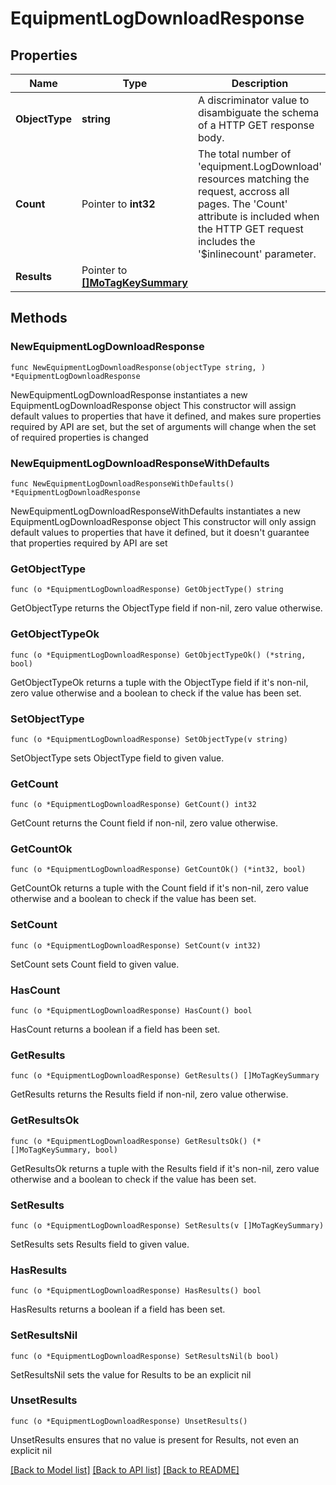 # EquipmentLogDownloadResponse

## Properties

Name | Type | Description | Notes
------------ | ------------- | ------------- | -------------
**ObjectType** | **string** | A discriminator value to disambiguate the schema of a HTTP GET response body. | 
**Count** | Pointer to **int32** | The total number of &#39;equipment.LogDownload&#39; resources matching the request, accross all pages. The &#39;Count&#39; attribute is included when the HTTP GET request includes the &#39;$inlinecount&#39; parameter. | [optional] 
**Results** | Pointer to [**[]MoTagKeySummary**](MoTagKeySummary.md) |  | [optional] 

## Methods

### NewEquipmentLogDownloadResponse

`func NewEquipmentLogDownloadResponse(objectType string, ) *EquipmentLogDownloadResponse`

NewEquipmentLogDownloadResponse instantiates a new EquipmentLogDownloadResponse object
This constructor will assign default values to properties that have it defined,
and makes sure properties required by API are set, but the set of arguments
will change when the set of required properties is changed

### NewEquipmentLogDownloadResponseWithDefaults

`func NewEquipmentLogDownloadResponseWithDefaults() *EquipmentLogDownloadResponse`

NewEquipmentLogDownloadResponseWithDefaults instantiates a new EquipmentLogDownloadResponse object
This constructor will only assign default values to properties that have it defined,
but it doesn't guarantee that properties required by API are set

### GetObjectType

`func (o *EquipmentLogDownloadResponse) GetObjectType() string`

GetObjectType returns the ObjectType field if non-nil, zero value otherwise.

### GetObjectTypeOk

`func (o *EquipmentLogDownloadResponse) GetObjectTypeOk() (*string, bool)`

GetObjectTypeOk returns a tuple with the ObjectType field if it's non-nil, zero value otherwise
and a boolean to check if the value has been set.

### SetObjectType

`func (o *EquipmentLogDownloadResponse) SetObjectType(v string)`

SetObjectType sets ObjectType field to given value.


### GetCount

`func (o *EquipmentLogDownloadResponse) GetCount() int32`

GetCount returns the Count field if non-nil, zero value otherwise.

### GetCountOk

`func (o *EquipmentLogDownloadResponse) GetCountOk() (*int32, bool)`

GetCountOk returns a tuple with the Count field if it's non-nil, zero value otherwise
and a boolean to check if the value has been set.

### SetCount

`func (o *EquipmentLogDownloadResponse) SetCount(v int32)`

SetCount sets Count field to given value.

### HasCount

`func (o *EquipmentLogDownloadResponse) HasCount() bool`

HasCount returns a boolean if a field has been set.

### GetResults

`func (o *EquipmentLogDownloadResponse) GetResults() []MoTagKeySummary`

GetResults returns the Results field if non-nil, zero value otherwise.

### GetResultsOk

`func (o *EquipmentLogDownloadResponse) GetResultsOk() (*[]MoTagKeySummary, bool)`

GetResultsOk returns a tuple with the Results field if it's non-nil, zero value otherwise
and a boolean to check if the value has been set.

### SetResults

`func (o *EquipmentLogDownloadResponse) SetResults(v []MoTagKeySummary)`

SetResults sets Results field to given value.

### HasResults

`func (o *EquipmentLogDownloadResponse) HasResults() bool`

HasResults returns a boolean if a field has been set.

### SetResultsNil

`func (o *EquipmentLogDownloadResponse) SetResultsNil(b bool)`

 SetResultsNil sets the value for Results to be an explicit nil

### UnsetResults
`func (o *EquipmentLogDownloadResponse) UnsetResults()`

UnsetResults ensures that no value is present for Results, not even an explicit nil

[[Back to Model list]](../README.md#documentation-for-models) [[Back to API list]](../README.md#documentation-for-api-endpoints) [[Back to README]](../README.md)


